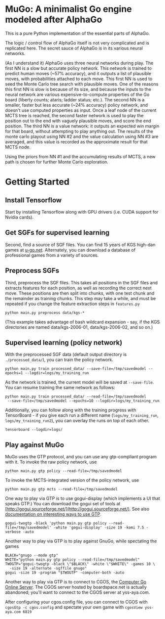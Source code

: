 MuGo: A minimalist Go engine modeled after AlphaGo
==================================================

This is a pure Python implementation of the essential parts of AlphaGo.

The logic / control flow of AlphaGo itself is not very complicated and is replicated here. The secret sauce of AlphaGo is in its various neural networks.

(As I understand it) AlphaGo uses three neural networks during play. The first NN is a slow but accurate policy network. This network is trained to predict human moves (~57% accuracy), and it outputs a list of plausible moves, with probabilities attached to each move. This first NN is used to seed the Monte Carlo tree search with plausible moves. One of the reasons this first NN is slow is because of its size, and because the inputs to the neural network are various expensive-to-compute properties of the Go board (liberty counts; ataris; ladder status; etc.). The second NN is a smaller, faster but less accurate (~24% accuracy) policy network, and doesn't use computed properties as input. Once a leaf node of the current MCTS tree is reached, the second faster network is used to play the position out to the end with vaguely plausible moves, and score the end position. The third NN is a value network: it outputs an expected win margin for that board, without attempting to play anything out. The results of the monte carlo playout using NN #2 and the value calculation using NN #3 are averaged, and this value is recorded as the approximate result for that MCTS node.

Using the priors from NN #1 and the accumulating results of MCTS, a new path is chosen for further Monte Carlo exploration.

Getting Started
===============

Install Tensorflow
------------------
Start by installing Tensorflow along with GPU drivers (i.e. CUDA support for Nvidia cards).

Get SGFs for supervised learning
--------------------------------
Second, find a source of SGF files. You can find 15 years of KGS high-dan games at [u-go.net](https://u-go.net/gamerecords/). Alternately, you can download a database of professional games from a variety of sources.

Preprocess SGFs
---------------
Third, preprocess the SGF files. This takes all positions in the SGF files and extracts features for each position, as well as recording the correct next move. These positions are then split into chunks, with one test chunk and the remainder as training chunks. This step may take a while, and must be repeated if you change the feature extraction steps in `features.py`
```
python main.py preprocess data/kgs-*
```
(This example takes advantage of bash wildcard expansion - say, if the KGS directories are named data/kgs-2006-01, data/kgs-2006-02, and so on.)

Supervised learning (policy network)
------------------------------------
With the preprocessed SGF data (default output directory is `./processed_data/`), you can train the policy network.
```
python main.py train processed_data/ --save-file=/tmp/savedmodel --epochs=1 --logdir=logs/my_training_run
```

As the network is trained, the current model will be saved at `--save-file`. You can resume training the same network as follows:
```
python main.py train processed_data/ --read-file=/tmp/savedmodel
 --save-file=/tmp/savedmodel --epochs=10 --logdir=logs/my_training_run
```

Additionally, you can follow along with the training progress with TensorBoard - if you give each run a different name (`logs/my_training_run`, `logs/my_training_run2`), you can overlay the runs on top of each other.
```
tensorboard --logdir=logs/
```

Play against MuGo
-----------------
MuGo uses the GTP protocol, and you can use any gtp-compliant program with it. To invoke the raw policy network, use
```
python main.py gtp policy --read-file=/tmp/savedmodel
```

To invoke the MCTS-integrated version of the policy network, use
```
python main.py gtp mcts --read-file=/tmp/savedmodel
```

One way to play via GTP is to use gogui-display (which implements a UI that speaks GTP.) You can download the gogui set of tools at [http://gogui.sourceforge.net/](http://gogui.sourceforge.net/). See also [documentation on interesting ways to use GTP](http://gogui.sourceforge.net/doc/reference-twogtp.html).
```
gogui-twogtp -black 'python main.py gtp policy --read-file=/tmp/savedmodel' -white 'gogui-display' -size 19 -komi 7.5 -verbose -auto
```

Another way to play via GTP is to play against GnuGo, while spectating the games
```
BLACK="gnugo --mode gtp"
WHITE="python main.py gtp policy --read-file=/tmp/savedmodel"
TWOGTP="gogui-twogtp -black \"$BLACK\" -white \"$WHITE\" -games 10 \
  -size 19 -alternate -sgffile gnugo"
gogui -size 19 -program "$TWOGTP" -computer-both -auto
```

Another way to play via GTP is to connect to CGOS, the [Computer Go Online Server](http://yss-aya.com/cgos/). The CGOS server hosted by boardspace.net is actually abandoned; you'll want to connect to the CGOS server at yss-aya.com. 

After configuring your cgos.config file, you can connect to CGOS with `cgosGtp -c cgos.config` and spectate your own game with `cgosView yss-aya.com 6819`
